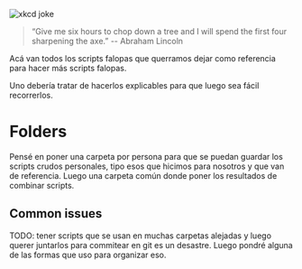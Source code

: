 ![xkcd joke](https://github.com/user-attachments/assets/d16eadde-abb3-4bcc-9430-31bb5cc1560e)
> “Give me six hours to chop down a tree and I will spend the first four sharpening the axe.” -- Abraham Lincoln

Acá van todos los scripts falopas que querramos dejar como referencia para hacer más scripts falopas.

Uno debería tratar de hacerlos explicables para que luego sea fácil recorrerlos.

# Folders

Pensé en poner una carpeta por persona para que se puedan guardar los scripts crudos personales, tipo esos que hicimos para nosotros y que van de referencia.
Luego una carpeta común donde poner los resultados de combinar scripts.


## Common issues

TODO: tener scripts que se usan en muchas carpetas alejadas y luego querer juntarlos para commitear en git es un desastre. Luego pondré alguna de las formas que uso para organizar eso.
